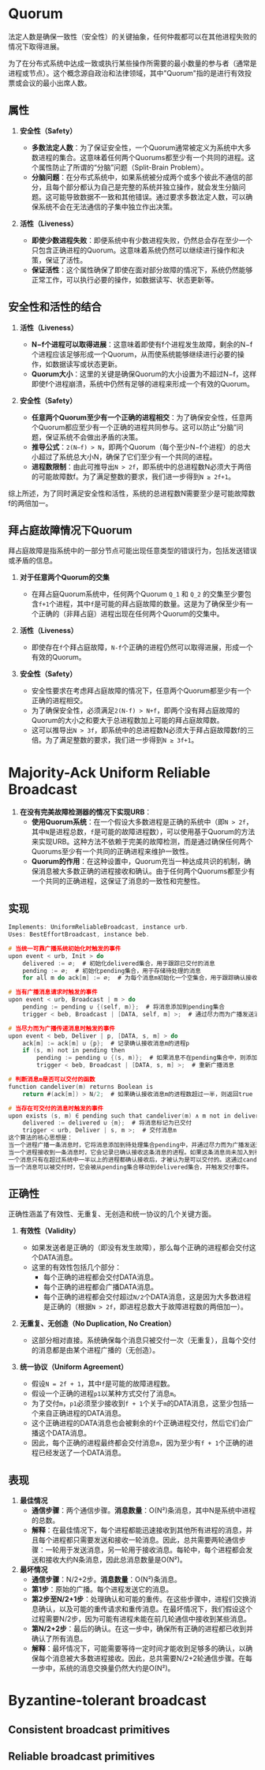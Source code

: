 # Quorum

法定人数是确保一致性（安全性）的关键抽象，任何仲裁都可以在其他进程失败的情况下取得进展。

为了在分布式系统中达成一致或执行某些操作所需要的最小数量的参与者（通常是进程或节点）。这个概念源自政治和法律领域，其中"Quorum"指的是进行有效投票或会议的最小出席人数。

## 属性

1. **安全性（Safety）**
   - **多数法定人数**：为了保证安全性，一个Quorum通常被定义为系统中大多数进程的集合。这意味着任何两个Quorums都至少有一个共同的进程。这个属性防止了所谓的“分脑”问题（Split-Brain Problem）。
   - **分脑问题**：在分布式系统中，如果系统被分成两个或多个彼此不通信的部分，且每个部分都认为自己是完整的系统并独立操作，就会发生分脑问题。这可能导致数据不一致和其他错误。通过要求多数法定人数，可以确保系统不会在无法通信的子集中独立作出决策。

2. **活性（Liveness）**
   - **即使少数进程失败**：即便系统中有少数进程失败，仍然总会存在至少一个只包含正确进程的Quorum。这意味着系统仍然可以继续进行操作和决策，保证了活性。
   - **保证活性**：这个属性确保了即使在面对部分故障的情况下，系统仍然能够正常工作，可以执行必要的操作，如数据读写、状态更新等。

## 安全性和活性的结合

1. **活性（Liveness）**
   - **N−f个进程可以取得进展**：这意味着即使有f个进程发生故障，剩余的N−f个进程应该足够形成一个Quorum，从而使系统能够继续进行必要的操作，如数据读写或状态更新。
   - **Quorum大小**：这里的关键是确保Quorum的大小设置为不超过N−f，这样即使f个进程崩溃，系统中仍然有足够的进程来形成一个有效的Quorum。

2. **安全性（Safety）**
   - **任意两个Quorum至少有一个正确的进程相交**：为了确保安全性，任意两个Quorum都应至少有一个正确的进程共同参与。这可以防止“分脑”问题，保证系统不会做出矛盾的决策。
   - **推导公式**：`2(N−f) > N`，即两个Quorum（每个至少N−f个进程）的总大小超过了系统总大小N，确保了它们至少有一个共同的进程。
   - **进程数限制**：由此可推导出`N > 2f`，即系统中的总进程数N必须大于两倍的可能故障数f。为了满足整数的要求，我们进一步得到`N ≥ 2f+1`。

综上所述，为了同时满足安全性和活性，系统的总进程数N需要至少是可能故障数f的两倍加一。

## 拜占庭故障情况下Quorum

拜占庭故障是指系统中的一部分节点可能出现任意类型的错误行为，包括发送错误或矛盾的信息。

1. **对于任意两个Quorum的交集**
   - 在拜占庭Quorum系统中，任何两个Quorum `Q_1` 和 `Q_2` 的交集至少要包含`f+1`个进程，其中`f`是可能的拜占庭故障的数量。这是为了确保至少有一个正确的（非拜占庭）进程出现在任何两个Quorum的交集中。

2. **活性（Liveness）**
   - 即使存在`f`个拜占庭故障，`N-f`个正确的进程仍然可以取得进展，形成一个有效的Quorum。

3. **安全性（Safety）**
   - 安全性要求在考虑拜占庭故障的情况下，任意两个Quorum都至少有一个正确的进程相交。
   - 为了确保安全性，必须满足`2(N-f) > N+f`，即两个没有拜占庭故障的Quorum的大小之和要大于总进程数加上可能的拜占庭故障数。
   - 这可以推导出`N > 3f`，即系统中的总进程数N必须大于拜占庭故障数f的三倍。为了满足整数的要求，我们进一步得到`N ≥ 3f+1`。

# Majority-Ack Uniform Reliable Broadcast

1. **在没有完美故障检测器的情况下实现URB**：
   - **使用Quorum系统**：在一个假设大多数进程是正确的系统中（即`N > 2f`，其中`N`是进程总数，`f`是可能的故障进程数），可以使用基于Quorum的方法来实现URB。这种方法不依赖于完美的故障检测，而是通过确保任何两个Quorums至少有一个共同的正确进程来维护一致性。
   - **Quorum的作用**：在这种设置中，Quorum充当一种达成共识的机制，确保消息被大多数正确的进程接收和确认。由于任何两个Quorums都至少有一个共同的正确进程，这保证了消息的一致性和完整性。

## 实现

```c
Implements: UniformReliableBroadcast, instance urb.
Uses: BestEffortBroadcast, instance beb.

# 当统一可靠广播系统初始化时触发的事件
upon event < urb, Init > do
    delivered := ∅;  # 初始化delivered集合，用于跟踪已交付的消息
    pending := ∅;  # 初始化pending集合，用于存储待处理的消息
    for all m do ack[m] := ∅;  # 为每个消息m初始化一个空集合，用于跟踪确认接收消息的进程

# 当有广播消息请求时触发的事件
upon event < urb, Broadcast | m > do
    pending := pending ∪ {(self, m)};  # 将消息添加到pending集合
    trigger < beb, Broadcast | [DATA, self, m] >;  # 通过尽力而为广播发送消息

# 当尽力而为广播传递消息时触发的事件
upon event < beb, Deliver | p, [DATA, s, m] > do
    ack[m] := ack[m] ∪ {p};  # 记录确认接收消息m的进程p
    if (s, m) not in pending then
        pending := pending ∪ {(s, m)};  # 如果消息不在pending集合中，则添加
        trigger < beb, Broadcast | [DATA, s, m] >;  # 重新广播消息

# 判断消息m是否可以交付的函数
function candeliver(m) returns Boolean is
    return #(ack[m]) > N/2;  # 如果确认接收消息m的进程数超过一半，则返回true

# 当存在可交付的消息时触发的事件
upon exists (s, m) ∈ pending such that candeliver(m) ∧ m not in delivered do
    delivered := delivered ∪ {m};  # 将消息标记为已交付
    trigger < urb, Deliver | s, m >;  # 交付消息m
这个算法的核心思想是：
当一个进程广播一条消息时，它将消息添加到待处理集合pending中，并通过尽力而为广播发送这条消息。
当一个进程接收到一条消息时，它会记录已确认接收这条消息的进程。如果这条消息尚未加入到待处理集合pending中，则加入该消息并重新广播。
一个消息只有在超过系统中一半以上的进程都确认接收后，才被认为是可以交付的。这通过candeliver函数来判断。
当一个消息可以被交付时，它会被从pending集合移动到delivered集合，并触发交付事件。
```

## 正确性

正确性涵盖了有效性、无重复、无创造和统一协议的几个关键方面。

1. **有效性（Validity）**
   - 如果发送者是正确的（即没有发生故障），那么每个正确的进程都会交付这个DATA消息。
   - 这里的有效性包括几个部分：
     - 每个正确的进程都会交付DATA消息。
     - 每个正确的进程都会广播DATA消息。
     - 每个正确的进程都会交付超过`N/2`个DATA消息，这是因为大多数进程是正确的（根据`N > 2f`，即进程总数大于故障进程数的两倍加一）。

2. **无重复、无创造（No Duplication, No Creation）**
   - 这部分相对直接。系统确保每个消息只被交付一次（无重复），且每个交付的消息都是由某个进程广播的（无创造）。

3. **统一协议（Uniform Agreement）**
   - 假设`N = 2f + 1`，其中`f`是可能的故障进程数。
   - 假设一个正确的进程`p1`以某种方式交付了消息`m`。
   - 为了交付`m`，`p1`必须至少接收到`f + 1`个关于`m`的DATA消息，这至少包括一个来自正确进程的DATA消息。
   - 这个正确进程的DATA消息也会被剩余的`f`个正确进程交付，然后它们会广播这个DATA消息。
   - 因此，每个正确的进程最终都会交付消息`m`，因为至少有`f + 1`个正确的进程已经发送了一个DATA消息。

## 表现

1. **最佳情况**
   - **通信步骤**：两个通信步骤。**消息数量**：O(N²)条消息，其中N是系统中进程的总数。
   - **解释**：在最佳情况下，每个进程都能迅速接收到其他所有进程的消息，并且每个进程都只需要发送和接收一轮消息。因此，总共需要两轮通信步骤：一轮用于发送消息，另一轮用于接收消息。每轮中，每个进程都会发送和接收大约N条消息，因此总消息数量是O(N²)。
2. **最坏情况**
   - **通信步骤**：N/2+2步。**消息数量**：O(N²)条消息。
   - **第1步**：原始的广播。每个进程发送它的消息。
   - **第2步至N/2+1步**：处理确认和可能的重传。在这些步骤中，进程们交换消息确认，以及可能的重传请求和重传消息。在最坏情况下，我们假设这个过程需要N/2步，因为可能有进程未能在前几轮通信中接收到某些消息。
   - **第N/2+2步**：最后的确认。在这一步中，确保所有正确的进程都已收到并确认了所有消息。
   - **解释**：最坏情况下，可能需要等待一定时间才能收到足够多的确认，以确保每个消息被大多数进程接收。因此，总共需要N/2+2轮通信步骤。在每一步中，系统的消息交换量仍然大约是O(N²)。

# Byzantine-tolerant broadcast

## Consistent broadcast primitives

## Reliable broadcast primitives

